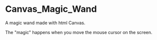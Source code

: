 # Canvas_Magic_Wand
A magic wand made with html Canvas.

The "magic" happens when you move the mouse cursor on the screen. 
